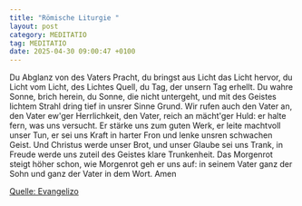 ```yaml
---
title: "Römische Liturgie "
layout: post
category: MEDITATIO
tag: MEDITATIO
date: 2025-04-30 09:00:47 +0100
---
```

Du Abglanz von des Vaters Pracht,
du bringst aus Licht das Licht hervor,
du Licht vom Licht, des Lichtes Quell,
du Tag, der unsern Tag erhellt.
Du wahre Sonne, brich herein,
du Sonne, die nicht untergeht,
und mit des Geistes lichtem Strahl
dring tief in unsrer Sinne Grund.
Wir rufen auch den Vater an,
den Vater ew'ger Herrlichkeit,
den Vater, reich an mächt'ger Huld:
er halte fern, was uns versucht.<!--more-->
Er stärke uns zum guten Werk,
er leite machtvoll unser Tun,
er sei uns Kraft in harter Fron
und lenke unsren schwachen Geist.
Und Christus werde unser Brot,
und unser Glaube sei uns Trank,
in Freude werde uns zuteil
des Geistes klare Trunkenheit.
Das Morgenrot steigt höher schon,
wie Morgenrot geh er uns auf:
in seinem Vater ganz der Sohn
und ganz der Vater in dem Wort. Amen



[Quelle: Evangelizo](https://evangeliumtagfuertag.org/DE/gospel)